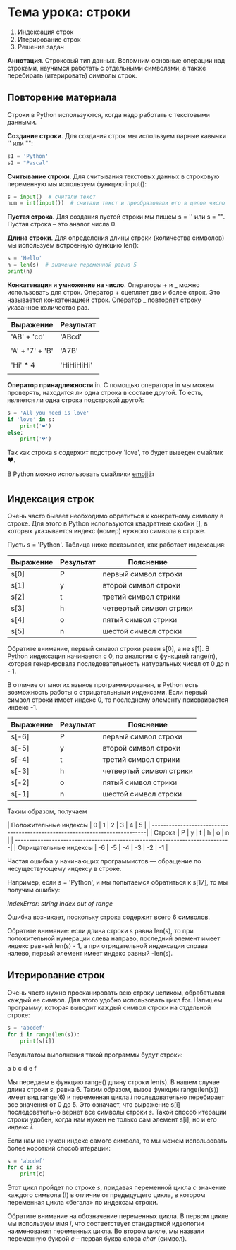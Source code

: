 # Тема урока: строки

1. Индексация строк
2. Итерирование строк
3. Решение задач

**Аннотация**. Строковый тип данных. Вспомним основные операции над строками, научимся работать с отдельными символами, а
также перебирать (итерировать) символы строк.

## Повторение материала

Строки в Python используются, когда надо работать с текстовыми данными.

**Создание строки**. Для создания строк мы используем парные кавычки '' или "":

```python
s1 = 'Python'
s2 = "Pascal"
```

**Считывание строки**. Для считывания текстовых данных в строковую переменную мы
используем функцию input():

```python
s = input()  # считали текст
num = int(input())  # считали текст и преобразовали его в целое число
```

**Пустая строка**. Для создания пустой строки мы пишем s = '' или s = "". Пустая
строка – это аналог числа 0.

**Длина строки**. Для определения длины строки (количества символов) мы используем
встроенную функцию len():

```python
s = 'Hello'
n = len(s)  # значение переменной равно 5
print(n)
```

**Конкатенация и умножение на число**. Операторы + и _ можно использовать для
строк. Оператор + сцепляет две и более строк. Это называется конкатенацией строк.
Оператор _ повторяет строку указанное количество раз.

| Выражение       | Результат  |
| --------------- | ---------- |
| 'AB' + 'cd'     | 'ABcd'     |
|                 |            |
| 'A' + '7' + 'B' | 'A7B'      |
|                 |            |
| 'Hi' \* 4       | 'HiHiHiHi' |
|                 |            |

**Оператор принадлежности** in. С помощью оператора in мы можем проверять,
находится ли одна строка в составе другой. То есть, является ли одна строка
подстрокой другой:

```python
s = 'All you need is love'
if 'love' in s:
    print('❤️')
else:
    print('💔')
```

Так как строка s содержит подстроку 'love', то будет выведен смайлик ❤️.

В Python можно использовать смайлики [emoji](https://pypi.org/project/emoji/)👍

## Индексация строк

Очень часто бывает необходимо обратиться к конкретному символу в строке. Для
этого в Python используются квадратные скобки [], в которых указывается индекс
(номер) нужного символа в строке.

Пусть s = 'Python'. Таблица ниже показывает, как работает индексация:

| Выражение | Результат | Пояснение               |
| --------- | --------- | ----------------------- |
| s[0]      | P         | первый символ строки    |
| s[1]      | y         | второй символ строки    |
| s[2]      | t         | третий символ стрики    |
| s[3]      | h         | четвертый символ стрики |
| s[4]      | o         | пятый символ стрики     |
| s[5]      | n         | шестой символ строки    |

Обратите внимание, первый символ строки равен s[0], а не s[1].
В Python индексация начинается с 0, по аналогии с функцией range(n), которая
генерировала последовательность натуральных чисел от 0 до n - 1.

В отличие от многих языков программирования, в Python есть возможность работы
с отрицательными индексами. Если первый символ строки имеет индекс 0, то
последнему элементу присваивается индекс -1.

| Выражение | Результат | Пояснение               |
| --------- | --------- | ----------------------- |
| s[-6]     | P         | первый символ строки    |
| s[-5]     | y         | второй символ строки    |
| s[-4]     | t         | третий символ стрики    |
| s[-3]     | h         | четвертый символ стрики |
| s[-2]     | o         | пятый символ стрики     |
| s[-1]     | n         | шестой символ строки    |

Таким образом, получаем

| Положительные индексы                   | 0   | 1   | 2   | 3   | 4   | 5   |
| ----------------------------------------------------------------------------|
| Строка                                  | P   | y   | t   | h   | o   | n   |
| ----------------------------------------------------------------------------|
| Отрицательные индексы                   | -6  | -5  | -4  | -3  | -2  | -1  |

Частая ошибка у начинающих программистов — обращение по несуществующему
индексу в строке.

Например, если s = 'Python', и мы попытаемся обратиться к s[17], то мы получим
ошибку:

_IndexError: string index out of range_

Ошибка возникает, поскольку строка содержит всего 6 символов.

Обратите внимание: если длина строки s равна len(s), то при
положительной нумерации слева направо, последний элемент имеет индекс
равный len(s) - 1, а при отрицательной индексации справа налево,
первый элемент имеет индекс равный -len(s).

## Итерирование строк

Очень часто нужно просканировать всю строку целиком, обрабатывая каждый ее
символ. Для этого удобно использовать цикл for. Напишем программу, которая
выводит каждый символ строки на отдельной строке:

```python
s = 'abcdef'
for i in range(len(s)):
    print(s[i])
```

Результатом выполнения такой программы будут строки:

a
b
c
d
e
f

Мы передаем в функцию range() длину строки len(s). В нашем случае длина строки
_s_, равна 6. Таким образом, вызов функции range(len(s)) имеет вид
range(6) и переменная цикла _i_ последовательно перебирает все значения от 0 до 5.
Это означает, что выражение s[i] последовательно вернет все символы строки
_s_. Такой способ итерации строки удобен, когда нам нужен не только сам элемент
s[i], но и его индекс _i_.

Если нам не нужен индекс самого символа, то мы можем использовать более короткий
способ итерации:

```python
s = 'abcdef'
for c in s:
    print(c)
```

Этот цикл пройдет по строке _s_, придавая переменной цикла _c_ значение
каждого символа (!) в отличие от предыдущего цикла, в котором переменная цикла «бегала»
по индексам строки.

Обратите внимание на обозначение переменных цикла. В первом цикле мы
используем имя _i_, что соответствует стандартной идеологии наименования
переменных цикла. Во втором цикле, мы назвали переменную буквой _c_ –
первая буква слова _char_ (символ).
